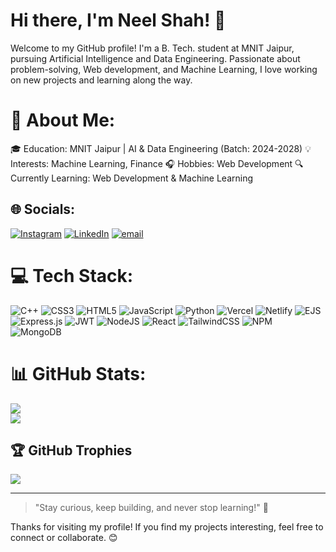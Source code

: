 # Hi there, I'm Neel Shah! 👋

Welcome to my GitHub profile!
I'm a B. Tech. student at MNIT Jaipur, pursuing Artificial Intelligence and Data Engineering. Passionate about problem-solving, Web development, and Machine Learning, I love working on new projects and learning along the way.

# 💫 About Me:
🎓 Education: MNIT Jaipur | AI & Data Engineering (Batch: 2024-2028)
💡 Interests: Machine Learning, Finance
🎧 Hobbies: Web Development
🔍 Currently Learning: Web Development & Machine Learning


## 🌐 Socials:
[![Instagram](https://img.shields.io/badge/Instagram-%23E4405F.svg?logo=Instagram&logoColor=white)](https://instagram.com/neelsshah2006) [![LinkedIn](https://img.shields.io/badge/LinkedIn-%230077B5.svg?logo=linkedin&logoColor=white)](https://linkedin.com/in/neelsshah2006) [![email](https://img.shields.io/badge/Email-D14836?logo=gmail&logoColor=white)](mailto:neelsshah2006@gmail.com) 

# 💻 Tech Stack:
![C++](https://img.shields.io/badge/c++-%2300599C.svg?style=plastic&logo=c%2B%2B&logoColor=white) ![CSS3](https://img.shields.io/badge/css3-%231572B6.svg?style=plastic&logo=css3&logoColor=white) ![HTML5](https://img.shields.io/badge/html5-%23E34F26.svg?style=plastic&logo=html5&logoColor=white) ![JavaScript](https://img.shields.io/badge/javascript-%23323330.svg?style=plastic&logo=javascript&logoColor=%23F7DF1E) ![Python](https://img.shields.io/badge/python-3670A0?style=plastic&logo=python&logoColor=ffdd54) ![Vercel](https://img.shields.io/badge/vercel-%23000000.svg?style=plastic&logo=vercel&logoColor=white) ![Netlify](https://img.shields.io/badge/netlify-%23000000.svg?style=plastic&logo=netlify&logoColor=#00C7B7) ![EJS](https://img.shields.io/badge/ejs-%23B4CA65.svg?style=plastic&logo=ejs&logoColor=black) ![Express.js](https://img.shields.io/badge/express.js-%23404d59.svg?style=plastic&logo=express&logoColor=%2361DAFB) ![JWT](https://img.shields.io/badge/JWT-black?style=plastic&logo=JSON%20web%20tokens) ![NodeJS](https://img.shields.io/badge/node.js-6DA55F?style=plastic&logo=node.js&logoColor=white) ![React](https://img.shields.io/badge/react-%2320232a.svg?style=plastic&logo=react&logoColor=%2361DAFB) ![TailwindCSS](https://img.shields.io/badge/tailwindcss-%2338B2AC.svg?style=plastic&logo=tailwind-css&logoColor=white) ![NPM](https://img.shields.io/badge/NPM-%23CB3837.svg?style=plastic&logo=npm&logoColor=white) ![MongoDB](https://img.shields.io/badge/MongoDB-%234ea94b.svg?style=plastic&logo=mongodb&logoColor=white)
# 📊 GitHub Stats:
![](https://github-readme-stats.vercel.app/api?username=neelsshah2006&theme=dark&hide_border=false&include_all_commits=true&count_private=false)<br/>
![](https://nirzak-streak-stats.vercel.app/?user=neelsshah2006&theme=dark&hide_border=false)<br/>

## 🏆 GitHub Trophies
![](https://github-profile-trophy.vercel.app/?username=neelsshah2006&theme=radical&no-frame=false&no-bg=false&margin-w=4)

---

> "Stay curious, keep building, and never stop learning!" 🚀

Thanks for visiting my profile! If you find my projects interesting, feel free to connect or collaborate. 😊
